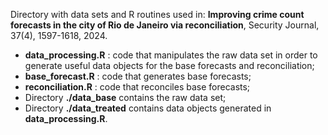 Directory with data sets and R routines used in: **Improving crime count forecasts in the city of Rio de Janeiro via reconciliation**, Security Journal, 37(4), 1597-1618, 2024.

- **data_processing.R** : code that manipulates the raw data set in order to generate useful data objects for the base forecasts and reconciliation;
- **base_forecast.R** : code that generates base forecasts;
- **reconciliation.R** : code that reconciles base forecasts;
- Directory **./data_base** contains the raw data set;
- Directory **./data_treated** contains data objects generated in **data_processing.R**.

